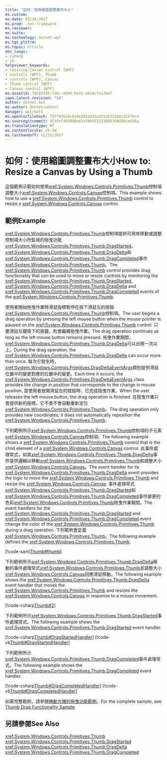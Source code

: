 ```yaml
---
title: "如何：使用縮圖調整畫布大小"
ms.custom: 
ms.date: 03/30/2017
ms.prod: .net-framework
ms.reviewer: 
ms.suite: 
ms.technology: dotnet-wpf
ms.tgt_pltfrm: 
ms.topic: article
dev_langs:
- csharp
- vb
helpviewer_keywords:
- resizing Canvas control [WPF]
- controls [WPF], Thumb
- controls [WPF], Canvas
- Thumb control [WPF]
- Canvas control [WPF]
ms.assetid: 7dc9f435-726c-4d4d-be41-eb24cfe17bef
caps.latest.revision: "14"
author: dotnet-bot
ms.author: dotnetcontent
manager: wpickett
ms.openlocfilehash: 757745b24c8e9e281d243cd15a5351b01d3479ca
ms.sourcegitcommit: 4f3fef493080a43e70e951223894768d36ce430a
ms.translationtype: MT
ms.contentlocale: zh-TW
ms.lasthandoff: 11/21/2017
---
```

# <a name="how-to-resize-a-canvas-by-using-a-thumb"></a><span data-ttu-id="008c2-102">如何：使用縮圖調整畫布大小</span><span class="sxs-lookup"><span data-stu-id="008c2-102">How to: Resize a Canvas by Using a Thumb</span></span>
<span data-ttu-id="008c2-103">這個範例示範如何使用<xref:System.Windows.Controls.Primitives.Thumb>控制項調整大小<xref:System.Windows.Controls.Canvas>控制項。</span><span class="sxs-lookup"><span data-stu-id="008c2-103">This example shows how to use a <xref:System.Windows.Controls.Primitives.Thumb> control to resize a <xref:System.Windows.Controls.Canvas> control.</span></span>  
  
## <a name="example"></a><span data-ttu-id="008c2-104">範例</span><span class="sxs-lookup"><span data-stu-id="008c2-104">Example</span></span>  
 <span data-ttu-id="008c2-105"><xref:System.Windows.Controls.Primitives.Thumb>控制項提供可用來移動或調整控制項大小所監視的拖曳功能<xref:System.Windows.Controls.Primitives.Thumb.DragStarted>，<xref:System.Windows.Controls.Primitives.Thumb.DragDelta>和<xref:System.Windows.Controls.Primitives.Thumb.DragCompleted>事件<xref:System.Windows.Controls.Primitives.Thumb>。</span><span class="sxs-lookup"><span data-stu-id="008c2-105">The <xref:System.Windows.Controls.Primitives.Thumb> control provides drag functionality that can be used to move or resize controls by monitoring the <xref:System.Windows.Controls.Primitives.Thumb.DragStarted>, <xref:System.Windows.Controls.Primitives.Thumb.DragDelta> and <xref:System.Windows.Controls.Primitives.Thumb.DragCompleted> events of the <xref:System.Windows.Controls.Primitives.Thumb>.</span></span>  
  
 <span data-ttu-id="008c2-106">使用者開始拖曳作業時滑鼠指標暫停在按下滑鼠左的按鈕<xref:System.Windows.Controls.Primitives.Thumb>控制項。</span><span class="sxs-lookup"><span data-stu-id="008c2-106">The user begins a drag operation by pressing the left mouse button when the mouse pointer is paused on the <xref:System.Windows.Controls.Primitives.Thumb> control.</span></span> <span data-ttu-id="008c2-107">只要滑鼠左鍵按下的按鍵，則會繼續拖曳作業。</span><span class="sxs-lookup"><span data-stu-id="008c2-107">The drag operation continues as long as the left mouse button remains pressed.</span></span> <span data-ttu-id="008c2-108">拖曳作業期間，<xref:System.Windows.Controls.Primitives.Thumb.DragDelta>可以出現一次以上。</span><span class="sxs-lookup"><span data-stu-id="008c2-108">During the drag operation, the <xref:System.Windows.Controls.Primitives.Thumb.DragDelta> can occur more than once.</span></span> <span data-ttu-id="008c2-109">每次它發生時，<xref:System.Windows.Controls.Primitives.DragDeltaEventArgs>類別提供滑鼠位置中的變更對應的位置中的變更。</span><span class="sxs-lookup"><span data-stu-id="008c2-109">Each time it occurs, the <xref:System.Windows.Controls.Primitives.DragDeltaEventArgs> class provides the change in position that corresponds to the change in mouse position.</span></span> <span data-ttu-id="008c2-110">當使用者放開滑鼠左的按鈕時，已完成拖曳作業。</span><span class="sxs-lookup"><span data-stu-id="008c2-110">When the user releases the left mouse button, the drag operation is finished.</span></span> <span data-ttu-id="008c2-111">在拖曳作業只會提供新的座標。它不會不會自動重新定位<xref:System.Windows.Controls.Primitives.Thumb>。</span><span class="sxs-lookup"><span data-stu-id="008c2-111">The drag operation only provides new coordinates; it does not automatically reposition the <xref:System.Windows.Controls.Primitives.Thumb>.</span></span>  
  
 <span data-ttu-id="008c2-112">下列範例所示<xref:System.Windows.Controls.Primitives.Thumb>控制項的子元素<xref:System.Windows.Controls.Canvas>控制項。</span><span class="sxs-lookup"><span data-stu-id="008c2-112">The following example shows a <xref:System.Windows.Controls.Primitives.Thumb> control that is the child element of a <xref:System.Windows.Controls.Canvas> control.</span></span> <span data-ttu-id="008c2-113">此事件處理常式，如其<xref:System.Windows.Controls.Primitives.Thumb.DragDelta>事件提供邏輯以移動<xref:System.Windows.Controls.Primitives.Thumb>和調整大小<xref:System.Windows.Controls.Canvas>。</span><span class="sxs-lookup"><span data-stu-id="008c2-113">The event handler for its <xref:System.Windows.Controls.Primitives.Thumb.DragDelta> event provides the logic to move the <xref:System.Windows.Controls.Primitives.Thumb> and resize the <xref:System.Windows.Controls.Canvas>.</span></span> <span data-ttu-id="008c2-114">事件處理常式<xref:System.Windows.Controls.Primitives.Thumb.DragStarted>和<xref:System.Windows.Controls.Primitives.Thumb.DragCompleted>事件變更的色彩<xref:System.Windows.Controls.Primitives.Thumb>拖曳作業期間。</span><span class="sxs-lookup"><span data-stu-id="008c2-114">The event handlers for the <xref:System.Windows.Controls.Primitives.Thumb.DragStarted> and <xref:System.Windows.Controls.Primitives.Thumb.DragCompleted> event change the color of the <xref:System.Windows.Controls.Primitives.Thumb> during a drag operation.</span></span> <span data-ttu-id="008c2-115">下列範例會定義<xref:System.Windows.Controls.Primitives.Thumb>。</span><span class="sxs-lookup"><span data-stu-id="008c2-115">The following example defines the <xref:System.Windows.Controls.Primitives.Thumb>.</span></span>  
  
 [!code-xaml[Thumb#thumb](../../../../samples/snippets/csharp/VS_Snippets_Wpf/Thumb/CSharp/Pane1.xaml#thumb)]  
  
 <span data-ttu-id="008c2-116">下列範例所示<xref:System.Windows.Controls.Primitives.Thumb.DragDelta>移動的事件處理常式<xref:System.Windows.Controls.Primitives.Thumb>並調整大小<xref:System.Windows.Controls.Canvas>回應滑鼠移動。</span><span class="sxs-lookup"><span data-stu-id="008c2-116">The following example shows the <xref:System.Windows.Controls.Primitives.Thumb.DragDelta> event handler that moves the <xref:System.Windows.Controls.Primitives.Thumb> and resizes the <xref:System.Windows.Controls.Canvas> in response to a mouse movement.</span></span>  
  
 [!code-csharp[Thumb#2](../../../../samples/snippets/csharp/VS_Snippets_Wpf/Thumb/CSharp/Pane1.xaml.cs#2)]  
  
 <span data-ttu-id="008c2-117">下列範例所示<xref:System.Windows.Controls.Primitives.Thumb.DragStarted>事件處理常式。</span><span class="sxs-lookup"><span data-stu-id="008c2-117">The following example shows the <xref:System.Windows.Controls.Primitives.Thumb.DragStarted> event handler.</span></span>  
  
 [!code-csharp[Thumb#DragStartedHandler](../../../../samples/snippets/csharp/VS_Snippets_Wpf/Thumb/CSharp/Pane1.xaml.cs#dragstartedhandler)]
 [!code-vb[Thumb#DragStartedHandler](../../../../samples/snippets/visualbasic/VS_Snippets_Wpf/Thumb/VisualBasic/Pane1.xaml.vb#dragstartedhandler)]  
  
 <span data-ttu-id="008c2-118">下列範例所示<xref:System.Windows.Controls.Primitives.Thumb.DragCompleted>事件處理常式。</span><span class="sxs-lookup"><span data-stu-id="008c2-118">The following example shows the <xref:System.Windows.Controls.Primitives.Thumb.DragCompleted> event handler.</span></span>  
  
 [!code-csharp[Thumb#DragCompletedHandler](../../../../samples/snippets/csharp/VS_Snippets_Wpf/Thumb/CSharp/Pane1.xaml.cs#dragcompletedhandler)]
 [!code-vb[Thumb#DragCompletedHandler](../../../../samples/snippets/visualbasic/VS_Snippets_Wpf/Thumb/VisualBasic/Pane1.xaml.vb#dragcompletedhandler)]  
  
 <span data-ttu-id="008c2-119">如需完整範例，請參閱[捲動方塊的拖曳功能範例](http://go.microsoft.com/fwlink/?LinkID=160042)。</span><span class="sxs-lookup"><span data-stu-id="008c2-119">For the complete sample, see [Thumb Drag Functionality Sample](http://go.microsoft.com/fwlink/?LinkID=160042).</span></span>  
  
## <a name="see-also"></a><span data-ttu-id="008c2-120">另請參閱</span><span class="sxs-lookup"><span data-stu-id="008c2-120">See Also</span></span>  
 <xref:System.Windows.Controls.Primitives.Thumb>  
 <xref:System.Windows.Controls.Primitives.Thumb.DragStarted>  
 <xref:System.Windows.Controls.Primitives.Thumb.DragDelta>  
 <xref:System.Windows.Controls.Primitives.Thumb.DragCompleted>
